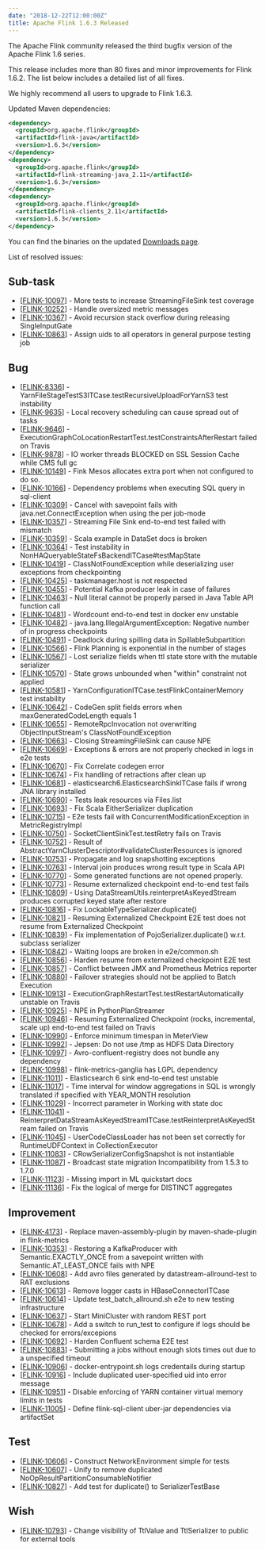 ```yaml
---
date: "2018-12-22T12:00:00Z"
title: Apache Flink 1.6.3 Released
---
```


The Apache Flink community released the third bugfix version of the Apache Flink 1.6 series.

This release includes more than 80 fixes and minor improvements for Flink 1.6.2. The list below includes a detailed list of all fixes.

We highly recommend all users to upgrade to Flink 1.6.3.

Updated Maven dependencies:

```xml
<dependency>
  <groupId>org.apache.flink</groupId>
  <artifactId>flink-java</artifactId>
  <version>1.6.3</version>
</dependency>
<dependency>
  <groupId>org.apache.flink</groupId>
  <artifactId>flink-streaming-java_2.11</artifactId>
  <version>1.6.3</version>
</dependency>
<dependency>
  <groupId>org.apache.flink</groupId>
  <artifactId>flink-clients_2.11</artifactId>
  <version>1.6.3</version>
</dependency>
```

You can find the binaries on the updated [Downloads page](http://flink.apache.org/downloads.html).

List of resolved issues:

<h2>        Sub-task
</h2>
<ul>
<li>[<a href='https://issues.apache.org/jira/browse/FLINK-10097'>FLINK-10097</a>] -         More tests to increase StreamingFileSink test coverage
</li>
<li>[<a href='https://issues.apache.org/jira/browse/FLINK-10252'>FLINK-10252</a>] -         Handle oversized metric messages
</li>
<li>[<a href='https://issues.apache.org/jira/browse/FLINK-10367'>FLINK-10367</a>] -         Avoid recursion stack overflow during releasing SingleInputGate
</li>
<li>[<a href='https://issues.apache.org/jira/browse/FLINK-10863'>FLINK-10863</a>] -         Assign uids to all operators in general purpose testing job
</li>
</ul>
        
<h2>        Bug
</h2>
<ul>
<li>[<a href='https://issues.apache.org/jira/browse/FLINK-8336'>FLINK-8336</a>] -         YarnFileStageTestS3ITCase.testRecursiveUploadForYarnS3 test instability
</li>
<li>[<a href='https://issues.apache.org/jira/browse/FLINK-9635'>FLINK-9635</a>] -         Local recovery scheduling can cause spread out of tasks
</li>
<li>[<a href='https://issues.apache.org/jira/browse/FLINK-9646'>FLINK-9646</a>] -         ExecutionGraphCoLocationRestartTest.testConstraintsAfterRestart failed on Travis
</li>
<li>[<a href='https://issues.apache.org/jira/browse/FLINK-9878'>FLINK-9878</a>] -         IO worker threads BLOCKED on SSL Session Cache while CMS full gc
</li>
<li>[<a href='https://issues.apache.org/jira/browse/FLINK-10149'>FLINK-10149</a>] -         Fink Mesos allocates extra port when not configured to do so.
</li>
<li>[<a href='https://issues.apache.org/jira/browse/FLINK-10166'>FLINK-10166</a>] -         Dependency problems when executing SQL query in sql-client
</li>
<li>[<a href='https://issues.apache.org/jira/browse/FLINK-10309'>FLINK-10309</a>] -         Cancel with savepoint fails with java.net.ConnectException when using the per job-mode
</li>
<li>[<a href='https://issues.apache.org/jira/browse/FLINK-10357'>FLINK-10357</a>] -         Streaming File Sink end-to-end test failed with mismatch
</li>
<li>[<a href='https://issues.apache.org/jira/browse/FLINK-10359'>FLINK-10359</a>] -         Scala example in DataSet docs is broken
</li>
<li>[<a href='https://issues.apache.org/jira/browse/FLINK-10364'>FLINK-10364</a>] -         Test instability in NonHAQueryableStateFsBackendITCase#testMapState
</li>
<li>[<a href='https://issues.apache.org/jira/browse/FLINK-10419'>FLINK-10419</a>] -         ClassNotFoundException while deserializing user exceptions from checkpointing
</li>
<li>[<a href='https://issues.apache.org/jira/browse/FLINK-10425'>FLINK-10425</a>] -         taskmanager.host is not respected
</li>
<li>[<a href='https://issues.apache.org/jira/browse/FLINK-10455'>FLINK-10455</a>] -         Potential Kafka producer leak in case of failures
</li>
<li>[<a href='https://issues.apache.org/jira/browse/FLINK-10463'>FLINK-10463</a>] -         Null literal cannot be properly parsed in Java Table API function call
</li>
<li>[<a href='https://issues.apache.org/jira/browse/FLINK-10481'>FLINK-10481</a>] -         Wordcount end-to-end test in docker env unstable
</li>
<li>[<a href='https://issues.apache.org/jira/browse/FLINK-10482'>FLINK-10482</a>] -         java.lang.IllegalArgumentException: Negative number of in progress checkpoints
</li>
<li>[<a href='https://issues.apache.org/jira/browse/FLINK-10491'>FLINK-10491</a>] -         Deadlock during spilling data in SpillableSubpartition 
</li>
<li>[<a href='https://issues.apache.org/jira/browse/FLINK-10566'>FLINK-10566</a>] -         Flink Planning is exponential in the number of stages
</li>
<li>[<a href='https://issues.apache.org/jira/browse/FLINK-10567'>FLINK-10567</a>] -         Lost serialize fields when ttl state store with the mutable serializer
</li>
<li>[<a href='https://issues.apache.org/jira/browse/FLINK-10570'>FLINK-10570</a>] -         State grows unbounded when &quot;within&quot; constraint not applied
</li>
<li>[<a href='https://issues.apache.org/jira/browse/FLINK-10581'>FLINK-10581</a>] -         YarnConfigurationITCase.testFlinkContainerMemory test instability
</li>
<li>[<a href='https://issues.apache.org/jira/browse/FLINK-10642'>FLINK-10642</a>] -         CodeGen split fields errors when maxGeneratedCodeLength equals 1
</li>
<li>[<a href='https://issues.apache.org/jira/browse/FLINK-10655'>FLINK-10655</a>] -         RemoteRpcInvocation not overwriting ObjectInputStream&#39;s ClassNotFoundException
</li>
<li>[<a href='https://issues.apache.org/jira/browse/FLINK-10663'>FLINK-10663</a>] -         Closing StreamingFileSink can cause NPE
</li>
<li>[<a href='https://issues.apache.org/jira/browse/FLINK-10669'>FLINK-10669</a>] -         Exceptions &amp; errors are not properly checked in logs in e2e tests
</li>
<li>[<a href='https://issues.apache.org/jira/browse/FLINK-10670'>FLINK-10670</a>] -         Fix Correlate codegen error
</li>
<li>[<a href='https://issues.apache.org/jira/browse/FLINK-10674'>FLINK-10674</a>] -         Fix handling of retractions after clean up
</li>
<li>[<a href='https://issues.apache.org/jira/browse/FLINK-10681'>FLINK-10681</a>] -         elasticsearch6.ElasticsearchSinkITCase fails if wrong JNA library installed
</li>
<li>[<a href='https://issues.apache.org/jira/browse/FLINK-10690'>FLINK-10690</a>] -         Tests leak resources via Files.list
</li>
<li>[<a href='https://issues.apache.org/jira/browse/FLINK-10693'>FLINK-10693</a>] -         Fix Scala EitherSerializer duplication
</li>
<li>[<a href='https://issues.apache.org/jira/browse/FLINK-10715'>FLINK-10715</a>] -         E2e tests fail with ConcurrentModificationException in MetricRegistryImpl
</li>
<li>[<a href='https://issues.apache.org/jira/browse/FLINK-10750'>FLINK-10750</a>] -         SocketClientSinkTest.testRetry fails on Travis
</li>
<li>[<a href='https://issues.apache.org/jira/browse/FLINK-10752'>FLINK-10752</a>] -         Result of AbstractYarnClusterDescriptor#validateClusterResources is ignored
</li>
<li>[<a href='https://issues.apache.org/jira/browse/FLINK-10753'>FLINK-10753</a>] -         Propagate and log snapshotting exceptions
</li>
<li>[<a href='https://issues.apache.org/jira/browse/FLINK-10763'>FLINK-10763</a>] -         Interval join produces wrong result type in Scala API
</li>
<li>[<a href='https://issues.apache.org/jira/browse/FLINK-10770'>FLINK-10770</a>] -         Some generated functions are not opened properly.
</li>
<li>[<a href='https://issues.apache.org/jira/browse/FLINK-10773'>FLINK-10773</a>] -         Resume externalized checkpoint end-to-end test fails
</li>
<li>[<a href='https://issues.apache.org/jira/browse/FLINK-10809'>FLINK-10809</a>] -         Using DataStreamUtils.reinterpretAsKeyedStream produces corrupted keyed state after restore
</li>
<li>[<a href='https://issues.apache.org/jira/browse/FLINK-10816'>FLINK-10816</a>] -         Fix LockableTypeSerializer.duplicate() 
</li>
<li>[<a href='https://issues.apache.org/jira/browse/FLINK-10821'>FLINK-10821</a>] -         Resuming Externalized Checkpoint E2E test does not resume from Externalized Checkpoint
</li>
<li>[<a href='https://issues.apache.org/jira/browse/FLINK-10839'>FLINK-10839</a>] -         Fix implementation of PojoSerializer.duplicate() w.r.t. subclass serializer
</li>
<li>[<a href='https://issues.apache.org/jira/browse/FLINK-10842'>FLINK-10842</a>] -         Waiting loops are broken in e2e/common.sh
</li>
<li>[<a href='https://issues.apache.org/jira/browse/FLINK-10856'>FLINK-10856</a>] -         Harden resume from externalized checkpoint E2E test
</li>
<li>[<a href='https://issues.apache.org/jira/browse/FLINK-10857'>FLINK-10857</a>] -         Conflict between JMX and Prometheus Metrics reporter
</li>
<li>[<a href='https://issues.apache.org/jira/browse/FLINK-10880'>FLINK-10880</a>] -         Failover strategies should not be applied to Batch Execution
</li>
<li>[<a href='https://issues.apache.org/jira/browse/FLINK-10913'>FLINK-10913</a>] -         ExecutionGraphRestartTest.testRestartAutomatically unstable on Travis
</li>
<li>[<a href='https://issues.apache.org/jira/browse/FLINK-10925'>FLINK-10925</a>] -         NPE in PythonPlanStreamer
</li>
<li>[<a href='https://issues.apache.org/jira/browse/FLINK-10946'>FLINK-10946</a>] -         Resuming Externalized Checkpoint (rocks, incremental, scale up) end-to-end test failed on Travis
</li>
<li>[<a href='https://issues.apache.org/jira/browse/FLINK-10990'>FLINK-10990</a>] -         Enforce minimum timespan in MeterView
</li>
<li>[<a href='https://issues.apache.org/jira/browse/FLINK-10992'>FLINK-10992</a>] -         Jepsen: Do not use /tmp as HDFS Data Directory
</li>
<li>[<a href='https://issues.apache.org/jira/browse/FLINK-10997'>FLINK-10997</a>] -         Avro-confluent-registry does not bundle any dependency
</li>
<li>[<a href='https://issues.apache.org/jira/browse/FLINK-10998'>FLINK-10998</a>] -         flink-metrics-ganglia has LGPL dependency
</li>
<li>[<a href='https://issues.apache.org/jira/browse/FLINK-11011'>FLINK-11011</a>] -         Elasticsearch 6 sink end-to-end test unstable
</li>
<li>[<a href='https://issues.apache.org/jira/browse/FLINK-11017'>FLINK-11017</a>] -         Time interval for window aggregations in SQL is wrongly translated if specified with YEAR_MONTH resolution
</li>
<li>[<a href='https://issues.apache.org/jira/browse/FLINK-11029'>FLINK-11029</a>] -         Incorrect parameter in Working with state doc
</li>
<li>[<a href='https://issues.apache.org/jira/browse/FLINK-11041'>FLINK-11041</a>] -         ReinterpretDataStreamAsKeyedStreamITCase.testReinterpretAsKeyedStream failed on Travis
</li>
<li>[<a href='https://issues.apache.org/jira/browse/FLINK-11045'>FLINK-11045</a>] -         UserCodeClassLoader has not been set correctly for RuntimeUDFContext in CollectionExecutor
</li>
<li>[<a href='https://issues.apache.org/jira/browse/FLINK-11083'>FLINK-11083</a>] -         CRowSerializerConfigSnapshot is not instantiable
</li>
<li>[<a href='https://issues.apache.org/jira/browse/FLINK-11087'>FLINK-11087</a>] -         Broadcast state migration Incompatibility from 1.5.3 to 1.7.0
</li>
<li>[<a href='https://issues.apache.org/jira/browse/FLINK-11123'>FLINK-11123</a>] -         Missing import in ML quickstart docs
</li>
<li>[<a href='https://issues.apache.org/jira/browse/FLINK-11136'>FLINK-11136</a>] -         Fix the logical of merge for DISTINCT aggregates
</li>
</ul>
                
<h2>        Improvement
</h2>
<ul>
<li>[<a href='https://issues.apache.org/jira/browse/FLINK-4173'>FLINK-4173</a>] -         Replace maven-assembly-plugin by maven-shade-plugin in flink-metrics
</li>
<li>[<a href='https://issues.apache.org/jira/browse/FLINK-10353'>FLINK-10353</a>] -         Restoring a KafkaProducer with Semantic.EXACTLY_ONCE from a savepoint written with Semantic.AT_LEAST_ONCE fails with NPE
</li>
<li>[<a href='https://issues.apache.org/jira/browse/FLINK-10608'>FLINK-10608</a>] -         Add avro files generated by datastream-allround-test to RAT exclusions
</li>
<li>[<a href='https://issues.apache.org/jira/browse/FLINK-10613'>FLINK-10613</a>] -         Remove logger casts in HBaseConnectorITCase
</li>
<li>[<a href='https://issues.apache.org/jira/browse/FLINK-10614'>FLINK-10614</a>] -         Update test_batch_allround.sh e2e to new testing infrastructure
</li>
<li>[<a href='https://issues.apache.org/jira/browse/FLINK-10637'>FLINK-10637</a>] -         Start MiniCluster with random REST port
</li>
<li>[<a href='https://issues.apache.org/jira/browse/FLINK-10678'>FLINK-10678</a>] -         Add a switch to run_test to configure if logs should be checked for errors/excepions
</li>
<li>[<a href='https://issues.apache.org/jira/browse/FLINK-10692'>FLINK-10692</a>] -         Harden Confluent schema E2E test
</li>
<li>[<a href='https://issues.apache.org/jira/browse/FLINK-10883'>FLINK-10883</a>] -         Submitting a jobs without enough slots times out due to a unspecified timeout
</li>
<li>[<a href='https://issues.apache.org/jira/browse/FLINK-10906'>FLINK-10906</a>] -         docker-entrypoint.sh logs credentails during startup
</li>
<li>[<a href='https://issues.apache.org/jira/browse/FLINK-10916'>FLINK-10916</a>] -         Include duplicated user-specified uid into error message
</li>
<li>[<a href='https://issues.apache.org/jira/browse/FLINK-10951'>FLINK-10951</a>] -         Disable enforcing of YARN container virtual memory limits in tests
</li>
<li>[<a href='https://issues.apache.org/jira/browse/FLINK-11005'>FLINK-11005</a>] -         Define flink-sql-client uber-jar dependencies via artifactSet
</li>
</ul>
    
<h2>        Test
</h2>
<ul>
<li>[<a href='https://issues.apache.org/jira/browse/FLINK-10606'>FLINK-10606</a>] -         Construct NetworkEnvironment simple for tests
</li>
<li>[<a href='https://issues.apache.org/jira/browse/FLINK-10607'>FLINK-10607</a>] -         Unify to remove duplicated NoOpResultPartitionConsumableNotifier
</li>
<li>[<a href='https://issues.apache.org/jira/browse/FLINK-10827'>FLINK-10827</a>] -         Add test for duplicate() to SerializerTestBase
</li>
</ul>
    
<h2>        Wish
</h2>
<ul>
<li>[<a href='https://issues.apache.org/jira/browse/FLINK-10793'>FLINK-10793</a>] -         Change visibility of TtlValue and TtlSerializer to public for external tools
</li>
</ul>